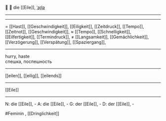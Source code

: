 🏃 🔴 die [[Eile]], [ˈaɪ̯lə](https://youglish.com/pronounce/Eile/german)

---

---

= [[Hast]], [[Geschwindigkeit]], [[Eiligkeit]], [[Zeitdruck]], [[Tempo]], [[Zeitnot]], [[Geschwindigkeit]],
≈ [[Tempo]], [[Schnelligkeit]], [[Eilfertigkeit]], [[Termindruck]],
≠ [[Langsamkeit]], [[Gemächlichkeit]], [[Verzögerung]], [[Verspätung]], [[Spaziergang]],

---

hurry, haste  
спешка, поспешность

---

[[eilen]], [[eilig]], [[eilends]]

---

[[Eile]]

---

N: die [[Eile]], -
A: die [[Eile]], -
G: der [[Eile]], -
D: der [[Eile]], -

#Feminin
, [[Dringlichkeit]]